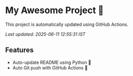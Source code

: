 # My Awesome Project 🚀

This project is automatically updated using GitHub Actions.

_Last updated: 2025-06-11 12:55:31 IST_

## Features
- Auto-update README using Python 🐍
- Auto Git push with GitHub Actions 🤖
